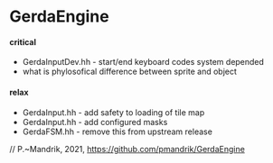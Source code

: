 # GerdaEngine

#### critical
* GerdaInputDev.hh - start/end keyboard codes system depended
* what is phylosofical difference between sprite and object 

#### relax
* GerdaInput.hh - add safety to loading of tile map
* GerdaInput.hh - add configured masks
* GerdaFSM.hh - remove this from upstream release


// P.~Mandrik, 2021, https://github.com/pmandrik/GerdaEngine
